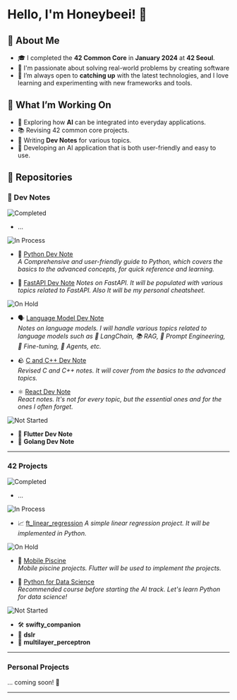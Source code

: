 # Hello, I'm Honeybeei! 🐝

## 🚀 About Me

- 🎓 I completed the **42 Common Core** in **January 2024** at **42 Seoul**.
- 🤩 I'm passionate about solving real-world problems by creating software
- 🌱 I’m always open to **catching up** with the latest technologies, and I love learning and experimenting with new frameworks and tools.

## 🚧 What I’m Working On

- 🔭 Exploring how **AI** can be integrated into everyday applications.
- 📚 Revising 42 common core projects.
- 📝 Writing **Dev Notes** for various topics.
- 🤖 Developing an AI application that is both user-friendly and easy to use.

## 🌟 Repositories

<!-- ![Completed](https://img.shields.io/badge/status-Completed-success) -->
<!-- ![In Process](https://img.shields.io/badge/status-In%20Process-blue) -->
<!-- ![On Hold](https://img.shields.io/badge/status-On%20Hold-lightgrey) -->
<!-- ![Not Started](https://img.shields.io/badge/status-Not%20Started-yellow) -->

### 📒 Dev Notes

![Completed](https://img.shields.io/badge/status-Completed-success)

- ...

![In Process](https://img.shields.io/badge/status-In%20Process-blue)

- 🐍 [Python Dev Note](https://github.com/Honeybeei/python-dev-note)  
  *A Comprehensive and user-friendly guide to Python, which covers the basics to the advanced concepts, for quick reference and learning.*

- 💨 [FastAPI Dev Note](https://github.com/Honeybeei/fastapi-dev-note)
  *Notes on FastAPI. It will be populated with various topics related to FastAPI. Also It will be my personal cheatsheet.*

![On Hold](https://img.shields.io/badge/status-On%20Hold-lightgrey)

- 🗣️ [Language Model Dev Note](https://github.com/Honeybeei/language-model-dev-note)  
  *Notes on language models. I will handle various topics related to language models such as 🦜 LangChain, 📚 RAG, 📝 Prompt Engineering, 🔧 Fine-tuning, 🤖 Agents, etc.*

- 🪨 [C and C++ Dev Note](https://github.com/Honeybeei/c-cpp-dev-note)  
  *Revised C and C++ notes. It will cover from the basics to the advanced topics.*

- ⚛ [React Dev Note](https://github.com/Honeybeei/react-dev-note)  
  *React notes. It's not for every topic, but the essential ones and for the ones I often forget.*

![Not Started](https://img.shields.io/badge/status-Not%20Started-yellow)

- 📱 **Flutter Dev Note**
- 🐳 **Golang Dev Note**

---

### 42 Projects

![Completed](https://img.shields.io/badge/status-Completed-success)  

- ...

![In Process](https://img.shields.io/badge/status-In%20Process-blue)

- 📈 [ft_linear_regression](https://github.com/Honeybeei/42-linear-regression)
  *A simple linear regression project. It will be implemented in Python.*

![On Hold](https://img.shields.io/badge/status-On%20Hold-lightgrey)

- 📱 [Mobile Piscine](https://github.com/Honeybeei/42-mobile-piscine)  
  *Mobile piscine projects. Flutter will be used to implement the projects.*

- 🐍 [Python for Data Science](https://github.com/Honeybeei/42-python-for-data-science)  
  *Recommended course before starting the AI track. Let's learn Python for data science!*

![Not Started](https://img.shields.io/badge/status-Not%20Started-yellow)

- 🛠️ **swifty_companion**
- 🤖 **dslr**
- 🧠 **multilayer_perceptron**

---

### Personal Projects

... coming soon! 🚀

---
